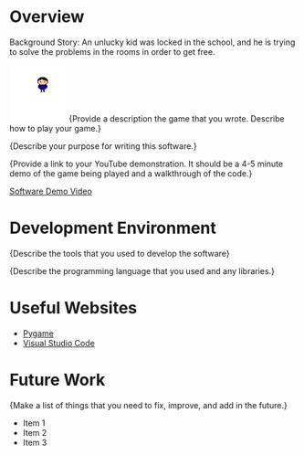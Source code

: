 # Overview

Background Story: An unlucky kid was locked in the school, and he is trying to solve the problems in the rooms in order to get free. 

![](assets/chararcter/character_temp.png)
{Provide a description the game that you wrote. Describe how to play your game.}

{Describe your purpose for writing this software.}

{Provide a link to your YouTube demonstration.  It should be a 4-5 minute demo of the game being played and a walkthrough of the code.}

[Software Demo Video](http://youtube.link.goes.here)

# Development Environment

{Describe the tools that you used to develop the software}

{Describe the programming language that you used and any libraries.}

# Useful Websites

* [Pygame](https://www.pygame.org/docs/)
* [Visual Studio Code](https://code.visualstudio.com/)

# Future Work

{Make a list of things that you need to fix, improve, and add in the future.}
* Item 1
* Item 2
* Item 3
